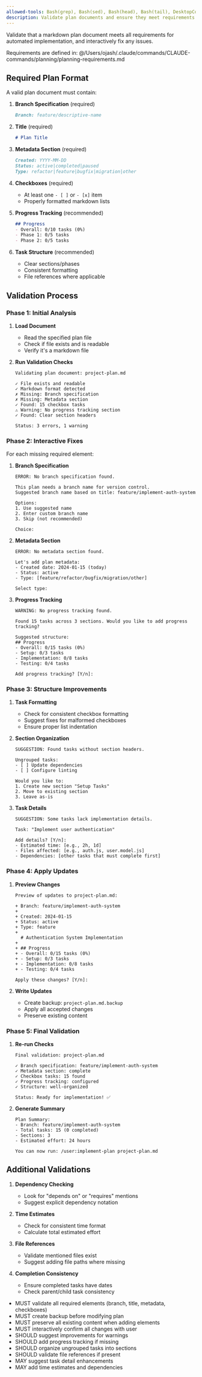 ```yaml
---
allowed-tools: Bash(grep), Bash(sed), Bash(head), Bash(tail), DesktopCommander(*)
description: Validate plan documents and ensure they meet requirements for automated implementation
---
```


Validate that a markdown plan document meets all requirements for automated implementation, and interactively fix any issues.

Requirements are defined in: @/Users/ojash/.claude/commands/CLAUDE-commands/planning/planning-requirements.md

## Required Plan Format

A valid plan document must contain:

1. **Branch Specification** (required)
   ```markdown
   Branch: feature/descriptive-name
   ```

2. **Title** (required)
   ```markdown
   # Plan Title
   ```

3. **Metadata Section** (required)
   ```markdown
   Created: YYYY-MM-DD
   Status: active|completed|paused
   Type: refactor|feature|bugfix|migration|other
   ```

4. **Checkboxes** (required)
   - At least one `- [ ]` or `- [x]` item
   - Properly formatted markdown lists

5. **Progress Tracking** (recommended)
   ```markdown
   ## Progress
   - Overall: 0/10 tasks (0%)
   - Phase 1: 0/5 tasks
   - Phase 2: 0/5 tasks
   ```

6. **Task Structure** (recommended)
   - Clear sections/phases
   - Consistent formatting
   - File references where applicable

## Validation Process

### Phase 1: Initial Analysis

1. **Load Document**
   - Read the specified plan file
   - Check if file exists and is readable
   - Verify it's a markdown file

2. **Run Validation Checks**
   ```
   Validating plan document: project-plan.md
   
   ✓ File exists and readable
   ✓ Markdown format detected
   ✗ Missing: Branch specification
   ✗ Missing: Metadata section
   ✓ Found: 15 checkbox tasks
   ⚠ Warning: No progress tracking section
   ✓ Found: Clear section headers
   
   Status: 3 errors, 1 warning
   ```

### Phase 2: Interactive Fixes

For each missing required element:

1. **Branch Specification**
   ```
   ERROR: No branch specification found.
   
   This plan needs a branch name for version control.
   Suggested branch name based on title: feature/implement-auth-system
   
   Options:
   1. Use suggested name
   2. Enter custom branch name
   3. Skip (not recommended)
   
   Choice: 
   ```

2. **Metadata Section**
   ```
   ERROR: No metadata section found.
   
   Let's add plan metadata:
   - Created date: 2024-01-15 (today)
   - Status: active
   - Type: [feature/refactor/bugfix/migration/other]
   
   Select type:
   ```

3. **Progress Tracking**
   ```
   WARNING: No progress tracking found.
   
   Found 15 tasks across 3 sections. Would you like to add progress tracking?
   
   Suggested structure:
   ## Progress
   - Overall: 0/15 tasks (0%)
   - Setup: 0/3 tasks
   - Implementation: 0/8 tasks  
   - Testing: 0/4 tasks
   
   Add progress tracking? [Y/n]:
   ```

### Phase 3: Structure Improvements

1. **Task Formatting**
   - Check for consistent checkbox formatting
   - Suggest fixes for malformed checkboxes
   - Ensure proper list indentation

2. **Section Organization**
   ```
   SUGGESTION: Found tasks without section headers.
   
   Ungrouped tasks:
   - [ ] Update dependencies
   - [ ] Configure linting
   
   Would you like to:
   1. Create new section "Setup Tasks"
   2. Move to existing section
   3. Leave as-is
   ```

3. **Task Details**
   ```
   SUGGESTION: Some tasks lack implementation details.
   
   Task: "Implement user authentication"
   
   Add details? [Y/n]:
   - Estimated time: [e.g., 2h, 1d]
   - Files affected: [e.g., auth.js, user.model.js]
   - Dependencies: [other tasks that must complete first]
   ```

### Phase 4: Apply Updates

1. **Preview Changes**
   ```
   Preview of updates to project-plan.md:
   
   + Branch: feature/implement-auth-system
   + 
   + Created: 2024-01-15
   + Status: active
   + Type: feature
   + 
     # Authentication System Implementation
   + 
   + ## Progress
   + - Overall: 0/15 tasks (0%)
   + - Setup: 0/3 tasks
   + - Implementation: 0/8 tasks
   + - Testing: 0/4 tasks
   
   Apply these changes? [Y/n]:
   ```

2. **Write Updates**
   - Create backup: `project-plan.md.backup`
   - Apply all accepted changes
   - Preserve existing content

### Phase 5: Final Validation

1. **Re-run Checks**
   ```
   Final validation: project-plan.md
   
   ✓ Branch specification: feature/implement-auth-system
   ✓ Metadata section: complete
   ✓ Checkbox tasks: 15 found
   ✓ Progress tracking: configured
   ✓ Structure: well-organized
   
   Status: Ready for implementation! ✅
   ```

2. **Generate Summary**
   ```
   Plan Summary:
   - Branch: feature/implement-auth-system
   - Total tasks: 15 (0 completed)
   - Sections: 3
   - Estimated effort: 24 hours
   
   You can now run: /user:implement-plan project-plan.md
   ```

## Additional Validations

1. **Dependency Checking**
   - Look for "depends on" or "requires" mentions
   - Suggest explicit dependency notation

2. **Time Estimates**
   - Check for consistent time format
   - Calculate total estimated effort

3. **File References**
   - Validate mentioned files exist
   - Suggest adding file paths where missing

4. **Completion Consistency**
   - Ensure completed tasks have dates
   - Check parent/child task consistency

<rules>

- MUST validate all required elements (branch, title, metadata, checkboxes)
- MUST create backup before modifying plan
- MUST preserve all existing content when adding elements
- MUST interactively confirm all changes with user
- SHOULD suggest improvements for warnings
- SHOULD add progress tracking if missing
- SHOULD organize ungrouped tasks into sections
- SHOULD validate file references if present
- MAY suggest task detail enhancements
- MAY add time estimates and dependencies

</rules>